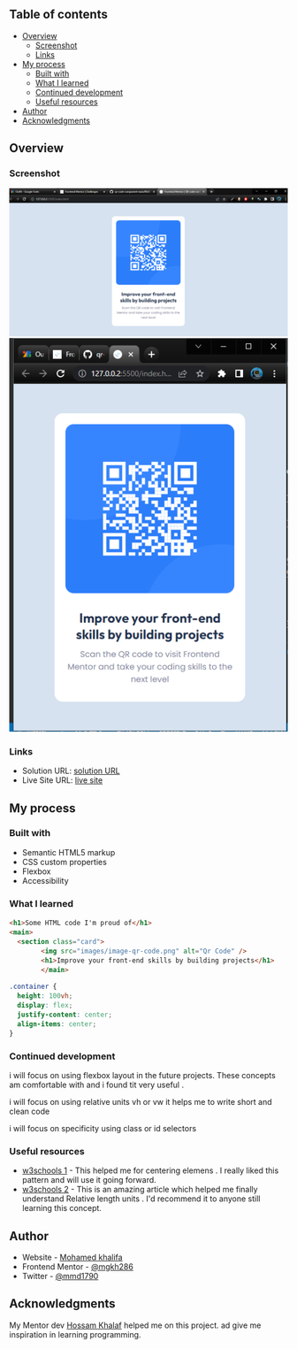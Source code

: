 ## Table of contents

- [Overview](#overview)
  - [Screenshot](#screenshot)
  - [Links](#links)
- [My process](#my-process)
  - [Built with](#built-with)
  - [What I learned](#what-i-learned)
  - [Continued development](#continued-development)
  - [Useful resources](#useful-resources)
- [Author](#author)
- [Acknowledgments](#acknowledgments)

## Overview

### Screenshot

![desktop](https://github.com/mgkh286/qr-code-component-main/blob/master/scr-shot/desktop.PNG)
![Mobile](https://github.com/mgkh286/qr-code-component-main/blob/master/scr-shot/responsive.PNG)

### Links

- Solution URL: [solution URL ](https://www.frontendmentor.io/solutions/qrcodecomponentmain-using-html-and-css-m6ajH33Rcl)
- Live Site URL: [live site](https://mgkh286.github.io/qr-code-component-main/)

## My process

### Built with

- Semantic HTML5 markup
- CSS custom properties
- Flexbox
- Accessibility

### What I learned

```html
<h1>Some HTML code I'm proud of</h1>
<main>
  <section class="card">
        <img src="images/image-qr-code.png" alt="Qr Code" />
        <h1>Improve your front-end skills by building projects</h1>
        </main>
```

```css
.container {
  height: 100vh;
  display: flex;
  justify-content: center;
  align-items: center;
}
```

### Continued development

i will focus on using flexbox layout in the future projects. These concepts am comfortable with and i found tit very useful .

i will focus on using relative units vh or vw it helps me to write short and clean code

i will focus on specificity using class or id selectors

### Useful resources

- [w3schools 1](https://www.w3schools.com/css/css3_flexbox.asp) - This helped me for centering elemens . I really liked this pattern and will use it going forward.
- [w3schools 2](https://www.w3schools.com/cssref/css_units.asp) - This is an amazing article which helped me finally understand Relative length units . I'd recommend it to anyone still learning this concept.

## Author

- Website - [Mohamed khalifa](https://khamsat.com/user/m1_m2)
- Frontend Mentor - [@mgkh286](https://www.frontendmentor.io/profile/mgkh286)
- Twitter - [@mmd1790](https://twitter.com/mmd1790)

## Acknowledgments

My Mentor dev [Hossam Khalaf](https://www.linkedin.com/in/hossam-khalaf-080875171/?originalSubdomain=eg) helped me on this project. ad give me inspiration in learning programming.
